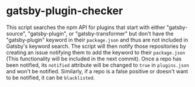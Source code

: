 # gatsby-plugin-checker

This script searches the npm API for plugins that start with either "gatsby-source", "gatsby-plugin", or "gatsby-transformer" but don't have the "gatsby-plugin" keyword in their `package.json` and thus are not included in Gatsby's keyword search. The script will then notify those repositories by creating an issue notifying them to add the keyword to their `package.json` (This functionality will be included in the next commit). Once a repo has been notified, its `notified` attribute will be changed to `true` in `plugins.json` and won't be notified. Similarly, if a repo is a false positive or doesn't want to be notified, it can be `blacklisted`.
